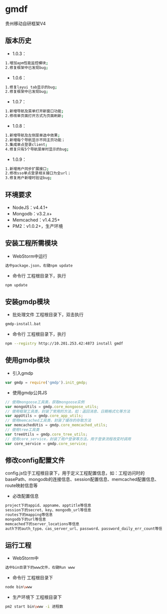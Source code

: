 # gmdf
贵州移动自研框架V4

## 版本历史
- 1.0.3：
```sh
1.增加apm性能监控模块;
2.修复框架中已发现bug;
```
- 1.0.6：
```sh
1.修复layui tab显示的bug;
2.修复框架中已发现bug;
```
- 1.0.7：
```sh
1.新增导航及菜单打开新窗口功能;
2.修改单页面打开方式为页面刷新;
```
- 1.0.8：
```sh
1.新增导航及左侧菜单选中效果;
2.新增每个导航显示不同主页功能；
3.集成单点登录client;
4.修复只有5个导航菜单时显示的bug;
```
- 1.0.9：
```sh
1.新增用户同步扩展接口;
2.修改sso单点登录相关接口为全url；
3.修复用户新增时验证bug;
```

## 环境要求
- NodeJS：v4.4.1+
- Mongodb：v3.2.x+
- Memcached：v1.4.25+
- PM2：v1.0.2+，生产环境

## 安装工程所需模块
- WebStorm中运行
```sh
选中package.json，右键npm update
```
- 命令行
工程根目录下，执行
```sh
npm update
```

## 安装gmdp模块
- 批处理文件
工程根目录下，双击执行
```sh
gmdp-install.bat
```
- 命令行
工程根目录下，执行
```sh
npm --registry http://10.201.253.42:4873 install gmdf
```

## 使用gmdp模块
- 引入gmdp
```js
var gmdp = require('gmdp').init_gmdp;
```
- 使用gmdp公共JS
```js
// 使用mongoose工具类，获取mongoose实例
var mongoUtils = gmdp.core_mongoose_utils;
// 使用框架工具类，封装了常用的方法，如：返回消息、日期格式化等方法
var appUtils = gmdp.core_app_utils;
// 使用memcached工具类，封装了缓存的存取方法
var memcachedUtis = gmdp.core_memcached_utils;
// 使用tree工具类
var treeUtils = gmdp.core_tree_utils;
// 使用core_service，封装了用户登录等方法，用于登录流程改变时调用
var core_service = gmdp.core_service;
```

## 修改config配置文件
config.js位于工程根目录下，用于定义工程配置信息，如：工程访问时的basePath、mongodb的连接信息、session配置信息、memcached配置信息、route映射信息等
- 必改配置信息
```js
project下的appid、appname、apptitle等信息
session下的secret、key、mongodb_url等信息
routes下的mapping等信息
mongodb下的url等信息
memcached下的server_locations等信息
auth下的auth_type、cas_server_url、password、password_daily_err_count等信息
```

## 运行工程
- WebStorm中
```sh
选中bin目录下的www文件，右键Run www
```
- 命令行
工程根目录下
```sh
node bin\www
```
- 生产环境下
工程根目录下
```sh
pm2 start bin\www -i 进程数
```






